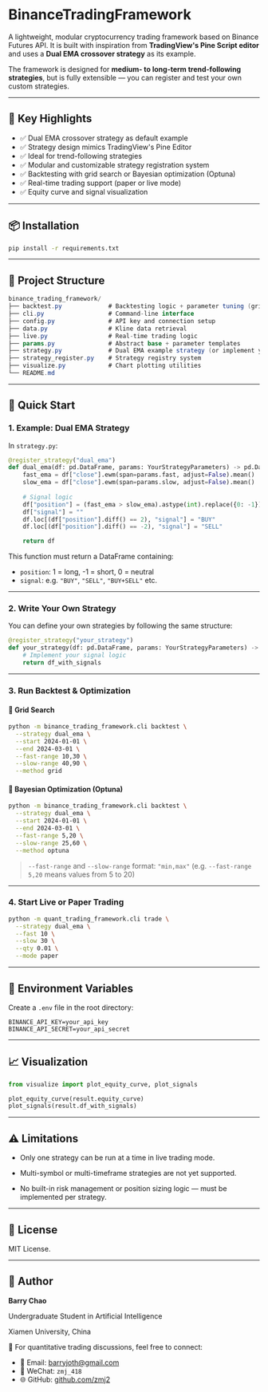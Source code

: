 # BinanceTradingFramework

A lightweight, modular cryptocurrency trading framework based on Binance Futures API. It is built with inspiration from **TradingView's Pine Script editor** and uses a **Dual EMA crossover strategy** as its example.

The framework is designed for **medium- to long-term trend-following strategies**, but is fully extensible — you can register and test your own custom strategies.

---

## 📌 Key Highlights

- ✅ Dual EMA crossover strategy as default example
- ✅ Strategy design mimics TradingView's Pine Editor
- ✅ Ideal for trend-following strategies
- ✅ Modular and customizable strategy registration system
- ✅ Backtesting with grid search or Bayesian optimization (Optuna)
- ✅ Real-time trading support (paper or live mode)
- ✅ Equity curve and signal visualization

---

## 📦 Installation

```bash
pip install -r requirements.txt
```

---

## 📁 Project Structure

```csharp
binance_trading_framework/
├── backtest.py             # Backtesting logic + parameter tuning (grid/optuna)
├── cli.py                  # Command-line interface
├── config.py               # API key and connection setup
├── data.py                 # Kline data retrieval
├── live.py                 # Real-time trading logic
├── params.py               # Abstract base + parameter templates
├── strategy.py             # Dual EMA example strategy (or implement your own)
├── strategy_register.py    # Strategy registry system
├── visualize.py            # Chart plotting utilities
└── README.md
```

---

## 🚀 Quick Start

### 1. Example: Dual EMA Strategy

In `strategy.py`:

```python
@register_strategy("dual_ema")
def dual_ema(df: pd.DataFrame, params: YourStrategyParameters) -> pd.DataFrame:
    fast_ema = df["close"].ewm(span=params.fast, adjust=False).mean()
    slow_ema = df["close"].ewm(span=params.slow, adjust=False).mean()
    
    # Signal logic
    df["position"] = (fast_ema > slow_ema).astype(int).replace({0: -1})
    df["signal"] = ""
    df.loc[(df["position"].diff() == 2), "signal"] = "BUY"
    df.loc[(df["position"].diff() == -2), "signal"] = "SELL"

    return df
```


This function must return a DataFrame containing:

* `position`: 1 = long, -1 = short, 0 = neutral
* `signal`: e.g. `"BUY"`, `"SELL"`, `"BUY+SELL"` etc.

---

### 2. Write Your Own Strategy

You can define your own strategies by following the same structure:

```python
@register_strategy("your_strategy")
def your_strategy(df: pd.DataFrame, params: YourStrategyParameters) -> pd.DataFrame:
    # Implement your signal logic
    return df_with_signals
```

---

### 3. Run Backtest & Optimization

#### 🔢 Grid Search

```bash
python -m binance_trading_framework.cli backtest \
  --strategy dual_ema \
  --start 2024-01-01 \
  --end 2024-03-01 \
  --fast-range 10,30 \
  --slow-range 40,90 \
  --method grid
```

#### 🤖 Bayesian Optimization (Optuna)

```bash
python -m binance_trading_framework.cli backtest \
  --strategy dual_ema \
  --start 2024-01-01 \
  --end 2024-03-01 \
  --fast-range 5,20 \
  --slow-range 25,60 \
  --method optuna
```

> `--fast-range` and `--slow-range` format: `"min,max"`
> (e.g. `--fast-range 5,20` means values from 5 to 20)

---

### 4. Start Live or Paper Trading

```bash
python -m quant_trading_framework.cli trade \
  --strategy dual_ema \
  --fast 10 \
  --slow 30 \
  --qty 0.01 \
  --mode paper
```

---


## 🧪 Environment Variables

Create a `.env` file in the root directory:

```
BINANCE_API_KEY=your_api_key
BINANCE_API_SECRET=your_api_secret
```

---

## 📈 Visualization

```python
from visualize import plot_equity_curve, plot_signals

plot_equity_curve(result.equity_curve)
plot_signals(result.df_with_signals)
```

---

## ⚠️ Limitations

* Only one strategy can be run at a time in live trading mode.

* Multi-symbol or multi-timeframe strategies are not yet supported.

* No built-in risk management or position sizing logic — must be implemented per strategy.

---

## 📄 License

MIT License.

---

## 👤 Author

**Barry Chao**

Undergraduate Student in Artificial Intelligence

Xiamen University, China

💬 For quantitative trading discussions, feel free to connect:

* 📧 Email: [barryjoth@gmail.com](mailto:barryjoth@gmail.com)
* 🧠 WeChat: `zmj_418`
* 🌐 GitHub: [github.com/zmj2](https://github.com/zmj2)







